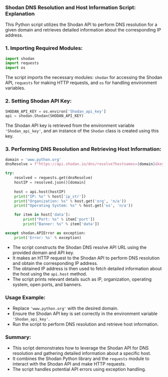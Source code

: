 ### Shodan DNS Resolution and Host Information Script: Explanation

This Python script utilizes the Shodan API to perform DNS resolution for a given domain and retrieves detailed information about the corresponding IP address.

### 1. Importing Required Modules:
```python
import shodan
import requests
import os
```
The script imports the necessary modules: `shodan` for accessing the Shodan API, `requests` for making HTTP requests, and `os` for handling environment variables.

### 2. Setting Shodan API Key:
```python
SHODAN_API_KEY = os.environ['Shodan_api_key'] 
api = shodan.Shodan(SHODAN_API_KEY)
```
The Shodan API key is retrieved from the environment variable `'Shodan_api_key'`, and an instance of the `Shodan` class is created using this key.

### 3. Performing DNS Resolution and Retrieving Host Information:
```python
domain = 'www.python.org'
dnsResolve = f"https://api.shodan.io/dns/resolve?hostnames={domain}&key={SHODAN_API_KEY}"

try:
    resolved = requests.get(dnsResolve)
    hostIP = resolved.json()[domain]
   
    host = api.host(hostIP)
    print("IP: %s" % host['ip_str'])
    print("Organization: %s" % host.get('org', 'n/a'))
    print("Operating System: %s" % host.get('os', 'n/a'))

    for item in host['data']:
        print("Port: %s" % item['port'])
        print("Banner: %s" % item['data'])

except shodan.APIError as exception:
    print('Error: %s' % exception)
```
- The script constructs the Shodan DNS resolve API URL using the provided domain and API key.
- It makes an HTTP request to the Shodan API to perform DNS resolution and obtain the corresponding IP address.
- The obtained IP address is then used to fetch detailed information about the host using the `api.host` method.
- The script prints relevant details such as IP, organization, operating system, open ports, and banners.

### Usage Example:
- Replace `'www.python.org'` with the desired domain.
- Ensure the Shodan API key is set correctly in the environment variable `'Shodan_api_key'`.
- Run the script to perform DNS resolution and retrieve host information.

### Summary:
- This script demonstrates how to leverage the Shodan API for DNS resolution and gathering detailed information about a specific host.
- It combines the Shodan Python library and the `requests` module to interact with the Shodan API and make HTTP requests.
- The script handles potential API errors using exception handling.
